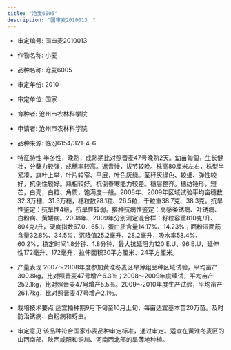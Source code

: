 ```yaml
---
title: "沧麦6005"
description: "国审麦2010013　"
---
```

* 审定编号:  国审麦2010013　

*  作物名称:  小麦

*  品种名称:  沧麦6005

*  审定年份:  2010

*  审定单位:  国家

* 育种者:  沧州市农林科学院

*  申请者:  沧州市农林科学院

*  品种来源:  临汾6154/321-4-6

*  特征特性
半冬性，晚熟，成熟期比对照晋麦47号晚熟2天。幼苗匍匐，生长健壮，分蘖力较强，成穗率较高。返青慢，拔节较晚。株高80厘米左右，株型半紧凑，旗叶上举，叶片较窄、平展，叶色灰绿。茎秆灰绿色、较细、弹性较好，抗倒性较好。熟相较好。抗倒春寒能力较差。穗层整齐。穗纺锤形，短芒，白壳，白粒、角质，饱满度一般。2008年、2009年区域试验平均亩穗数32.3万穗、31.3万穗，穗粒数28.1粒、26.5粒，千粒重38.7克、38.3克。抗旱性鉴定：抗旱性4级，抗旱性较弱。接种抗病性鉴定：高感条锈病、叶锈病、白粉病、黄矮病。2008年、2009年分别测定混合样：籽粒容重810克/升、804克/升，硬度指数67.0、65.1，蛋白质含量14.17%、14.23%；面粉湿面筋含量32.8%、34.5%，沉降值25.2毫升、28.2毫升，吸水率58.4%、60.2%，稳定时间1.8分钟、1.8分钟，最大抗延阻力120 E.U、96 E.U，延伸性172毫升、172毫升，拉伸面积30平方厘米、24平方厘米。

*  产量表现
2007～2008年度参加黄淮冬麦区旱薄组品种区域试验，平均亩产300.8kg，比对照晋麦47号增产6.3％；2008～2009年度续试，平均亩产252.1kg，比对照晋麦47号增产5.5％。2009～2010年度生产试验，平均亩产261.7kg，比对照晋麦47号增产2.1％。

*  栽培技术要点
适宜播种期9月下旬至10月上旬，每亩适宜基本苗20万苗。及时防治锈病、白粉病和蚜虫。

*  审定意见
该品种符合国家小麦品种审定标准，通过审定。适宜在黄淮冬麦区的山西南部、陕西咸阳和铜川、河南西北部的旱薄地种植。
